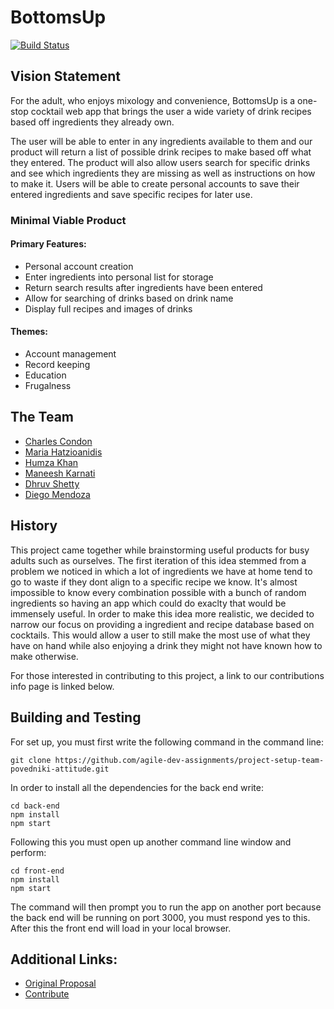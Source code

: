 # BottomsUp

[![Build Status](https://travis-ci.com/mannyk017/project-setup-team-povedniki-attitude.svg?branch=master)](https://travis-ci.com/mannyk017/project-setup-team-povedniki-attitude)

## Vision Statement
For the adult, who enjoys mixology and convenience, BottomsUp is a one-stop cocktail web app that brings the user a wide variety of drink recipes based off ingredients they already own.

The user will be able to enter in any ingredients available to them and our product will return a list of possible drink recipes to make based off what they entered. The product will also allow users search for specific drinks and see which ingredients they are missing as well as instructions on how to make it. Users will be able to create personal accounts to save their entered ingredients and save specific recipes for later use.

### Minimal Viable Product
#### Primary Features: 
- Personal account creation
- Enter ingredients into personal list for storage
- Return search results after ingredients have been entered
- Allow for searching of drinks based on drink name
- Display full recipes and images of drinks

#### Themes:
- Account management
- Record keeping
- Education
- Frugalness

## The Team
- [Charles Condon](https://github.com/CharlesCondon)
- [Maria Hatzioanidis](https://github.com/themariahatz) 
- [Humza Khan](https://github.com/hhhumz)
- [Maneesh Karnati](https://github.com/mannyk017)
- [Dhruv Shetty](https://github.com/dshetty1)
- [Diego Mendoza](https://github.com/diegomendoza99)

## History
This project came together while brainstorming useful products for busy adults such as ourselves. The first iteration of this idea stemmed from a problem we noticed in which a lot of ingredients we have at home tend to go to waste if they dont align to a specific recipe we know. It's almost impossible to know every combination possible with a bunch of random ingredients so having an app which could do exaclty that would be immensely useful. In order to make this idea more realistic, we decided to narrow our focus on providing a ingredient and recipe database based on cocktails. This would allow a user to still make the most use of what they have on hand while also enjoying a drink they might not have known how to make otherwise.

For those interested in contributing to this project, a link to our contributions info page is linked below.

## Building and Testing
For set up, you must first write the following command in the command line:
```
git clone https://github.com/agile-dev-assignments/project-setup-team-povedniki-attitude.git
```

In order to install all the dependencies for the back end write:
```
cd back-end
npm install
npm start
```
Following this you must open up another command line window and perform:
```
cd front-end
npm install
npm start
```
The command will then prompt you to run the app on another port because the back end will be running on port 3000, you must respond yes to this. After this the front end will load in your local browser. 

## Additional Links: 
- [Original Proposal](https://github.com/agile-dev-assignments/project-proposal-theboys)
- [Contribute](https://github.com/agile-dev-assignments/project-setup-team-povedniki-attitude/blob/master/CONTRIBUTING.md)
